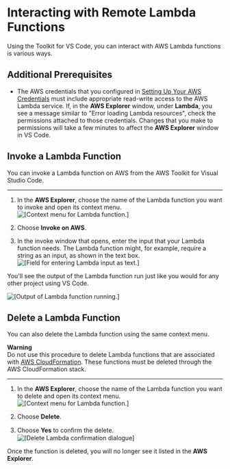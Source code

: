# Interacting with Remote Lambda Functions<a name="remote-lambda"></a>

Using the Toolkit for VS Code, you can interact with AWS Lambda functions is various ways\.

## Additional Prerequisites<a name="remote-lambda-prereq"></a>
+ The AWS credentials that you configured in [Setting Up Your AWS Credentials](setup-credentials.md) must include appropriate read\-write access to the AWS Lambda service\. If, in the **AWS Explorer** window, under **Lambda**, you see a message similar to "Error loading Lambda resources", check the permissions attached to those credentials\. Changes that you make to permissions will take a few minutes to affect the **AWS Explorer** window in VS Code\.

## Invoke a Lambda Function<a name="invoke-lam-func"></a>

You can invoke a Lambda function on AWS from the AWS Toolkit for Visual Studio Code\.

****

1. In the **AWS Explorer**, choose the name of the Lambda function you want to invoke and open its context menu\.  
![\[Context menu for Lambda function.\]](http://docs.aws.amazon.com/toolkit-for-vscode/latest/userguide/images/lambda-func-invoke-menu.png)

1. Choose **Invoke on AWS**\.

1. In the invoke window that opens, enter the input that your Lambda function needs\. The Lambda function might, for example, require a string as an input, as shown in the text box\.  
![\[Field for entering Lambda input as text.\]](http://docs.aws.amazon.com/toolkit-for-vscode/latest/userguide/images/lambda-run-input.png)

You'll see the output of the Lambda function run just like you would for any other project using VS Code\.

![\[Output of Lambda function running.\]](http://docs.aws.amazon.com/toolkit-for-vscode/latest/userguide/images/lambda-run-output.png)

## Delete a Lambda Function<a name="delete-lambda"></a>

You can also delete the Lambda function using the same context menu\.

**Warning**  
Do not use this procedure to delete Lambda functions that are associated with [AWS CloudFormation](https://docs.aws.amazon.com//cloudformation/)\. These functions must be deleted through the AWS CloudFormation stack\.

****

1. In the **AWS Explorer**, choose the name of the Lambda function you want to delete and open its context menu\.  
![\[Context menu for Lambda function.\]](http://docs.aws.amazon.com/toolkit-for-vscode/latest/userguide/images/lambda-func-delete-menu.png)

1. Choose **Delete**\.

1. Choose **Yes** to conﬁrm the delete\.  
![\[Delete Lambda confirmation dialogue\]](http://docs.aws.amazon.com/toolkit-for-vscode/latest/userguide/images/lambda-delete-confirm.png)

Once the function is deleted, you will no longer see it listed in the **AWS Explorer**\.